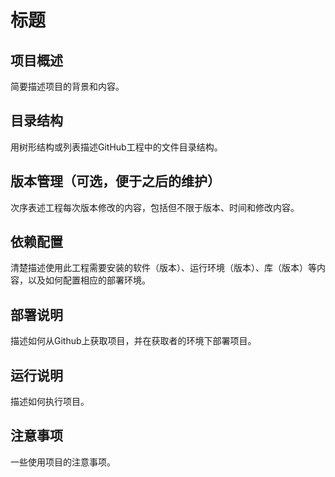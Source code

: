 # 标题

## 项目概述
简要描述项目的背景和内容。
## 目录结构
用树形结构或列表描述GitHub工程中的文件目录结构。
## 版本管理（可选，便于之后的维护）
次序表述工程每次版本修改的内容，包括但不限于版本、时间和修改内容。
## 依赖配置
清楚描述使用此工程需要安装的软件（版本）、运行环境（版本）、库（版本）等内容，以及如何配置相应的部署环境。
## 部署说明
描述如何从Github上获取项目，并在获取者的环境下部署项目。
## 运行说明
描述如何执行项目。
## 注意事项
一些使用项目的注意事项。